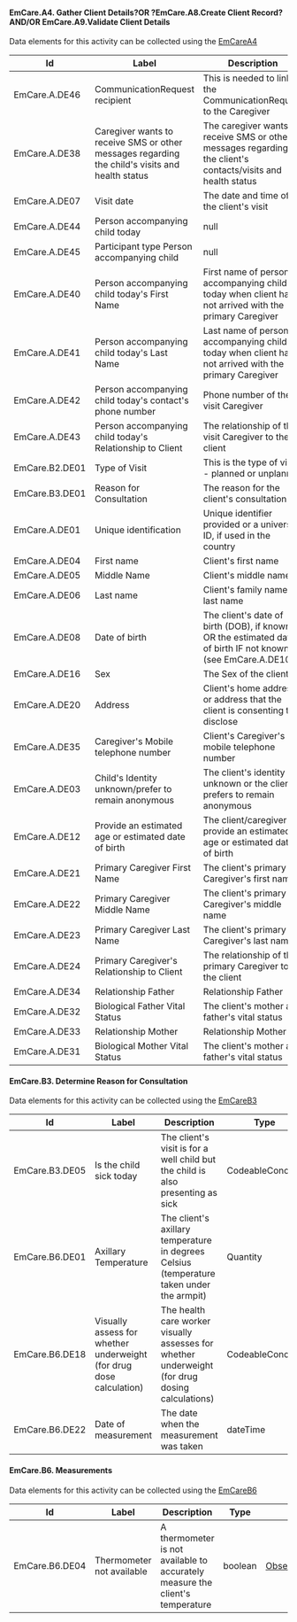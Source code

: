 
#### EmCare.A4. Gather Client Details?OR ?EmCare.A8.Create Client Record?AND/OR EmCare.A9.Validate Client Details

Data elements for this activity can be collected using the [EmCareA4](Questionnaire-EmCareA4.html)

|Id|Label|Description|Type|Profile Path|
|---|---|---|---|---|
|EmCare.A.DE46|CommunicationRequest recipient|This is needed to link the CommunicationRequest to the Caregiver|Reference(RelatedPerson)|[CommunicationRequest.recipient](StructureDefinition-emcare-communcationrequest.html)|
|EmCare.A.DE38|Caregiver wants to receive SMS or other messages regarding the child's visits and health status|The caregiver wants to receive SMS or other messages regarding the client's contacts/visits and health status|Code|[CommunicationRequest.medium.sms](StructureDefinition-emcare-communcationrequest.html)|
|EmCare.A.DE07|Visit date|The date and time of the client's visit|dateTime|[Encounter.period.start](StructureDefinition-emcare-encounter.html)|
|EmCare.A.DE44|Person accompanying child today|null|Reference(RelatedPerson)|[Encounter.participant.individual](StructureDefinition-emcare-encounter.html)|
|EmCare.A.DE45|Participant type Person accompanying child|null|CodeableConcept|[Encounter.participant.type](StructureDefinition-emcare-encounter.html)|
|EmCare.A.DE40|Person accompanying child today's First Name|First name of person accompanying child today when client has not arrived with the primary Caregiver|string|[RelatedPerson.name.given](StructureDefinition-emcare-encounter.html)|
|EmCare.A.DE41|Person accompanying child today's Last Name|Last name of person accompanying child today when client has not arrived with the primary Caregiver|string|[RelatedPerson.name.family](StructureDefinition-emcare-encounter.html)|
|EmCare.A.DE42|Person accompanying child today's contact's phone number|Phone number of the visit Caregiver|null|[RelatedPerson.telecom.contactPoint.system.phone](StructureDefinition-emcare-encounter.html)|
|EmCare.A.DE43|Person accompanying child today's Relationship to Client|The relationship of the visit Caregiver to the client|CodeableConcept|[RelatedPerson.relationship](StructureDefinition-emcare-encounter.html)|
|EmCare.B2.DE01|Type of Visit|This is the type of visit - planned or unplanned|CodeableConcept|[Encounter.type](StructureDefinition-emcare-encounter.html)|
|EmCare.B3.DE01|Reason for Consultation|The reason for the client's consultation|CodeableConcept|[Encounter.reasonCode](StructureDefinition-emcare-encounter.html)|
|EmCare.A.DE01|Unique identification|Unique identifier provided or a universal ID, if used in the country|string|[Patient.identifier.id.value](StructureDefinition-emcare-patient.html)|
|EmCare.A.DE04|First name|Client's first name|string|[Patient.name.given[0]](StructureDefinition-emcare-patient.html)|
|EmCare.A.DE05|Middle Name|Client's middle name|string|[Patient.name.given[1]](StructureDefinition-emcare-patient.html)|
|EmCare.A.DE06|Last name|Client's family name or last name|string|[Patient.name.family](StructureDefinition-emcare-patient.html)|
|EmCare.A.DE08|Date of birth|The client's date of birth (DOB), if known, OR the estimated date of birth IF not known (see EmCare.A.DE10)|date|[Patient.birthDate](StructureDefinition-emcare-patient.html)|
|EmCare.A.DE16|Sex|The Sex of the client|CodeableConcept|[Patient.gender](StructureDefinition-emcare-patient.html)|
|EmCare.A.DE20|Address|Client's home address or address that the client is consenting to disclose|string|[Patient.address.line](StructureDefinition-emcare-patient.html)|
|EmCare.A.DE35|Caregiver's Mobile telephone number|Client's Caregiver's mobile telephone number|string|[RelatedPerson.telecom.value](StructureDefinition-emcare-patient.html)|
|EmCare.A.DE03|Child's Identity unknown/prefer to remain anonymous|The client's identity is unknown or the client's prefers to remain anonymous|boolean|[Patient.identifier.unknown](StructureDefinition-emcare-patient.html)|
|EmCare.A.DE12|Provide an estimated age or estimated date of birth|The client/caregiver will provide an estimated age or estimated date of birth|CodeableConcept|[Patient.birthDateEstimator](StructureDefinition-emcare-patient.html)|
|EmCare.A.DE21|Primary Caregiver First Name|The client's primary Caregiver's first name|string|[RelatedPerson.name.given[0]](StructureDefinition-emcare-relatedperson-caregiver.html)|
|EmCare.A.DE22|Primary Caregiver Middle Name|The client's primary Caregiver's middle name|string|[RelatedPerson.name.given[1]](StructureDefinition-emcare-relatedperson-caregiver.html)|
|EmCare.A.DE23|Primary Caregiver Last Name|The client's primary Caregiver's last name|string|[RelatedPerson.name.family](StructureDefinition-emcare-relatedperson-caregiver.html)|
|EmCare.A.DE24|Primary Caregiver's Relationship to Client|The relationship of the primary Caregiver to the client|CodeableConcept|[RelatedPerson.relationship](StructureDefinition-emcare-relatedperson-caregiver.html)|
|EmCare.A.DE34|Relationship Father|Relationship Father|CodeableConcept|[RelatedPerson.relationship](StructureDefinition-emcare-relatedperson-father.html)|
|EmCare.A.DE32|Biological Father Vital Status|The client's mother and father's vital status|boolean|[RelatedPerson.vitalStatus](StructureDefinition-emcare-relatedperson-father.html)|
|EmCare.A.DE33|Relationship Mother|Relationship Mother|CodeableConcept|[RelatedPerson.relationship](StructureDefinition-emcare-relatedperson-mother.html)|
|EmCare.A.DE31|Biological Mother Vital Status|The client's mother and father's vital status|boolean|[RelatedPerson.vitalStatus](StructureDefinition-emcare-relatedperson-mother.html)|

#### EmCare.B3. Determine Reason for Consultation

Data elements for this activity can be collected using the [EmCareB3](Questionnaire-EmCareB3.html)

|Id|Label|Description|Type|Profile Path|
|---|---|---|---|---|
|EmCare.B3.DE05|Is the child sick today|The client's visit is for a well child but the child is also presenting as sick|CodeableConcept|[Observation.value[x]](StructureDefinition-emcare-observation.html)|
|EmCare.B6.DE01|Axillary Temperature|The client's axillary temperature in degrees Celsius (temperature taken under the armpit)|Quantity|[Observation.code.value[x]](StructureDefinition-emcare-observation.html)|
|EmCare.B6.DE18|Visually assess for whether underweight (for drug dose calculation)|The health care worker visually assesses for whether underweight (for drug dosing calculations)|CodeableConcept|[Observation.code](StructureDefinition-emcare-observation.html)|
|EmCare.B6.DE22|Date of measurement|The date when the measurement was taken|dateTime|[Observation.effective[x]](StructureDefinition-emcare-observation.html)|

#### EmCare.B6. Measurements

Data elements for this activity can be collected using the [EmCareB6](Questionnaire-EmCareB6.html)

|Id|Label|Description|Type|Profile Path|
|---|---|---|---|---|
|EmCare.B6.DE04|Thermometer not available|A thermometer is not available to accurately measure the client's temperature|boolean|[Observation.code.value[x]](StructureDefinition-emcare-device.html)|
